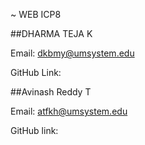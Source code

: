 
~ WEB ICP8

##DHARMA TEJA K

Email: dkbmy@umsystem.edu

GitHub Link:    




##Avinash Reddy T

Email: atfkh@umsystem.edu

GitHub link: 